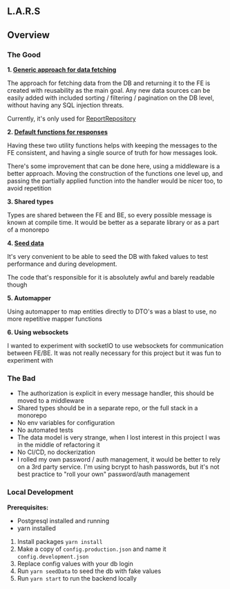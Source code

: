## L.A.R.S

## Overview

### The Good
**1. [Generic approach for data fetching](src/data/repository/util.ts)**

The approach for fetching data from the DB and returning it to the FE is created with reusability as the main goal.
Any new data sources can be easily added with included sorting / filtering / pagination on the DB level,
without having any SQL injection threats.

Currently, it's only used for [ReportRepository](src/data/repository/ReportRepository.ts)


**2. [Default functions for responses](src/lib/response.ts)**

Having these two utility functions helps with keeping the messages to the FE consistent, and having a single source of truth for how messages look.

There's some improvement that can be done here, using a middleware is a better approach. Moving the construction of the functions one level up, and passing the partially applied function into the handler would be nicer too, to avoid repetition

**3. Shared types**

Types are shared between the FE and BE, so every possible message is known at compile time.
It would be better as a separate library or as a part of a monorepo

**4. [Seed data](src/data/scripts/seedData.ts)**

It's very convenient to be able to seed the DB with faked values to test performance and during development.

The code that's responsible for it is absolutely awful and barely readable though

**5. Automapper**

Using automapper to map entities directly to DTO's was a blast to use, no more repetitive mapper functions

**6. Using websockets**

I wanted to experiment with socketIO to use websockets for communication between FE/BE. It was not really necessary for this project but it was fun to experiment with

### The Bad
- The authorization is explicit in every message handler, this should be moved to a middleware
- Shared types should be in a separate repo, or the full stack in a monorepo 
- No env variables for configuration
- No automated tests
- The data model is very strange, when I lost interest in this project I was in the middle of refactoring it
- No CI/CD, no dockerization
- I rolled my own password / auth management, it would be better to rely on a 3rd party service. I'm using bcrypt to hash passwords, but it's not best practice to "roll your own" password/auth management

### Local Development
**Prerequisites:**
- Postgresql installed and running
- yarn installed

1. Install packages `yarn install`
2. Make a copy of `config.production.json` and name it `config.development.json`
3. Replace config values with your db login
4. Run `yarn seedData` to seed the db with fake values
5. Run `yarn start` to run the backend locally